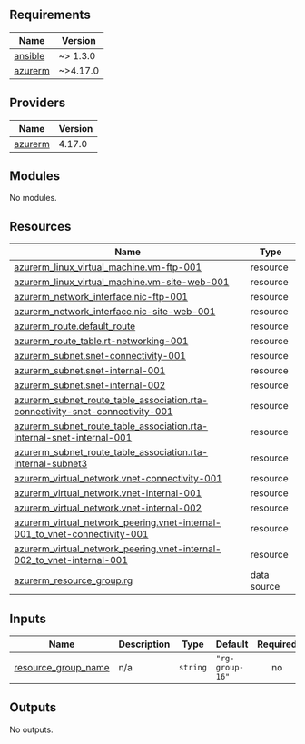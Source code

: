 ## Requirements

| Name | Version |
|------|---------|
| <a name="requirement_ansible"></a> [ansible](#requirement\_ansible) | ~> 1.3.0 |
| <a name="requirement_azurerm"></a> [azurerm](#requirement\_azurerm) | ~>4.17.0 |

## Providers

| Name | Version |
|------|---------|
| <a name="provider_azurerm"></a> [azurerm](#provider\_azurerm) | 4.17.0 |

## Modules

No modules.

## Resources

| Name | Type |
|------|------|
| [azurerm_linux_virtual_machine.vm-ftp-001](https://registry.terraform.io/providers/hashicorp/azurerm/latest/docs/resources/linux_virtual_machine) | resource |
| [azurerm_linux_virtual_machine.vm-site-web-001](https://registry.terraform.io/providers/hashicorp/azurerm/latest/docs/resources/linux_virtual_machine) | resource |
| [azurerm_network_interface.nic-ftp-001](https://registry.terraform.io/providers/hashicorp/azurerm/latest/docs/resources/network_interface) | resource |
| [azurerm_network_interface.nic-site-web-001](https://registry.terraform.io/providers/hashicorp/azurerm/latest/docs/resources/network_interface) | resource |
| [azurerm_route.default_route](https://registry.terraform.io/providers/hashicorp/azurerm/latest/docs/resources/route) | resource |
| [azurerm_route_table.rt-networking-001](https://registry.terraform.io/providers/hashicorp/azurerm/latest/docs/resources/route_table) | resource |
| [azurerm_subnet.snet-connectivity-001](https://registry.terraform.io/providers/hashicorp/azurerm/latest/docs/resources/subnet) | resource |
| [azurerm_subnet.snet-internal-001](https://registry.terraform.io/providers/hashicorp/azurerm/latest/docs/resources/subnet) | resource |
| [azurerm_subnet.snet-internal-002](https://registry.terraform.io/providers/hashicorp/azurerm/latest/docs/resources/subnet) | resource |
| [azurerm_subnet_route_table_association.rta-connectivity-snet-connectivity-001](https://registry.terraform.io/providers/hashicorp/azurerm/latest/docs/resources/subnet_route_table_association) | resource |
| [azurerm_subnet_route_table_association.rta-internal-snet-internal-001](https://registry.terraform.io/providers/hashicorp/azurerm/latest/docs/resources/subnet_route_table_association) | resource |
| [azurerm_subnet_route_table_association.rta-internal-subnet3](https://registry.terraform.io/providers/hashicorp/azurerm/latest/docs/resources/subnet_route_table_association) | resource |
| [azurerm_virtual_network.vnet-connectivity-001](https://registry.terraform.io/providers/hashicorp/azurerm/latest/docs/resources/virtual_network) | resource |
| [azurerm_virtual_network.vnet-internal-001](https://registry.terraform.io/providers/hashicorp/azurerm/latest/docs/resources/virtual_network) | resource |
| [azurerm_virtual_network.vnet-internal-002](https://registry.terraform.io/providers/hashicorp/azurerm/latest/docs/resources/virtual_network) | resource |
| [azurerm_virtual_network_peering.vnet-internal-001_to_vnet-connectivity-001](https://registry.terraform.io/providers/hashicorp/azurerm/latest/docs/resources/virtual_network_peering) | resource |
| [azurerm_virtual_network_peering.vnet-internal-002_to_vnet-internal-001](https://registry.terraform.io/providers/hashicorp/azurerm/latest/docs/resources/virtual_network_peering) | resource |
| [azurerm_resource_group.rg](https://registry.terraform.io/providers/hashicorp/azurerm/latest/docs/data-sources/resource_group) | data source |

## Inputs

| Name | Description | Type | Default | Required |
|------|-------------|------|---------|:--------:|
| <a name="input_resource_group_name"></a> [resource\_group\_name](#input\_resource\_group\_name) | n/a | `string` | `"rg-group-16"` | no |

## Outputs

No outputs.

